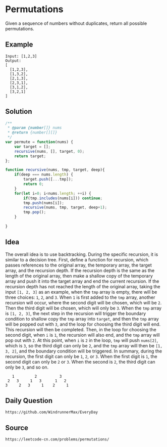 # Permutations
Given a sequence of numbers without duplicates, return all possible permutations.

## Example
```
Input: [1,2,3]
Output:
[
  [1,2,3],
  [1,3,2],
  [2,1,3],
  [2,3,1],
  [3,1,2],
  [3,2,1]
]
```

## Solution

```javascript
/**
 * @param {number[]} nums
 * @return {number[][]}
 */
var permute = function(nums) {
    var target = [];
    recursive(nums, [], target, 0);
    return target;
};

function recursive(nums, tmp, target, deep){
    if(deep === nums.length) {
        target.push([...tmp]);
        return 0;
    }
    for(let i=0; i<nums.length; ++i) {
        if(tmp.includes(nums[i])) continue;
        tmp.push(nums[i]);
        recursive(nums, tmp, target, deep+1);
        tmp.pop();
    }
    
}
```

## Idea
The overall idea is to use backtracking. During the specific recursion, it is similar to a decision tree. First, define a function for recursion, which passes references to the original array, the temporary array, the target array, and the recursion depth. If the recursion depth is the same as the length of the original array, then make a shallow copy of the temporary array and push it into the target array and end the current recursion. If the recursion depth has not reached the length of the original array, taking the input `[1, 2, 3]` as an example, when the `tmp` array is empty, there will be three choices: `1`, `2`, and `3`. When `1` is first added to the `tmp` array, another recursion will occur, where the second digit will be chosen, which will be `2`. Then the third digit will be chosen, which will only be `3`. When the `tmp` array is `[1, 2, 3]`, the next step in the recursion will trigger the boundary condition to shallow copy the `tmp` array into `target`, and then the `tmp` array will be popped out with `3`, and the loop for choosing the third digit will end. This recursion will then be completed. Then, in the loop for choosing the second digit, when `i` is `1`, the recursion will also end, and the `tmp` array will pop out with `2`. At this point, when `i` is `2` in the loop, `tmp` will push `nums[2]`, which is `3`, so the third digit can only be `2`, and the `tmp` array will then be `[1, 3, 2]`, and the boundary condition will be triggered. In summary, during the recursion, the first digit can only be `1`, `2`, or `3`. When the first digit is `1`, the second digit can only be `2` or `3`. When the second is `2`, the third digit can only be `3`, and so on.

```
   1         2          3
 2   3     1   3      1   2
3     2   3     1    2     1
```


## Daily Question

```
https://github.com/WindrunnerMax/EveryDay
```

## Source

```
https://leetcode-cn.com/problems/permutations/
```
